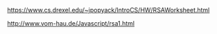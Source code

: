https://www.cs.drexel.edu/~jpopyack/IntroCS/HW/RSAWorksheet.html

http://www.vom-hau.de/Javascript/rsa1.html
